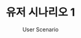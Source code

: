 ---
title: 유저 시나리오 1
subtitle: User Scenario
layout: default
modal-id: 1
img: sc1.png
thumbnail: sc1.png
alt: image-alt
description: 

---